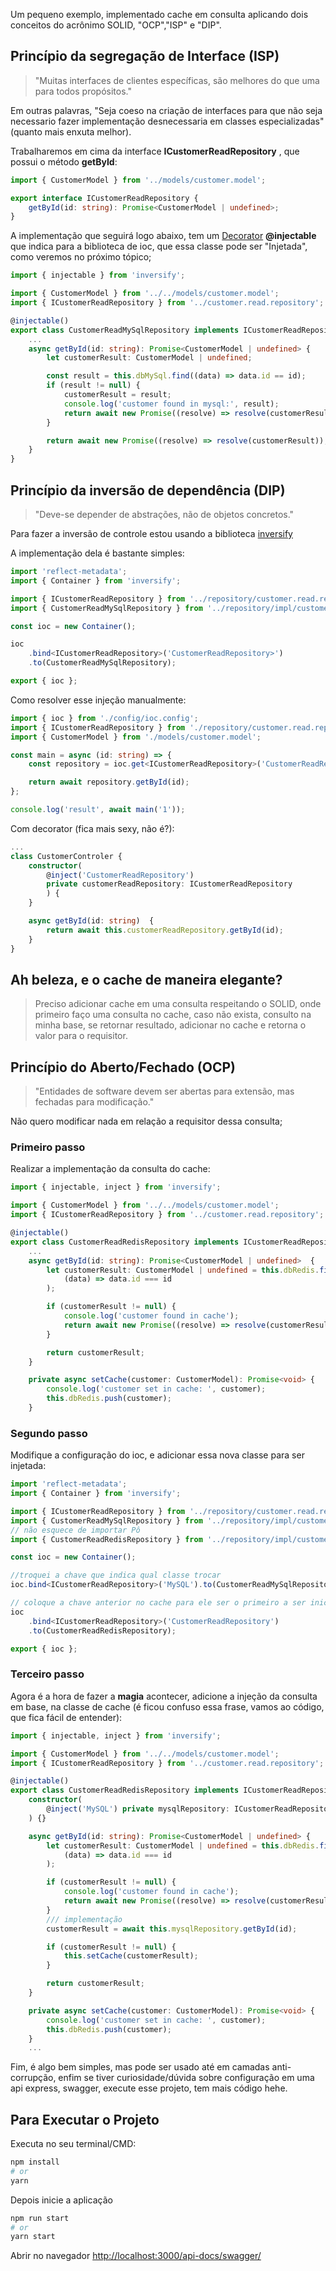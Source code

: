 Um pequeno exemplo, implementado cache em consulta aplicando dois conceitos do acrônimo SOLID, "OCP","ISP" e "DIP".

## Princípio da segregação de Interface (ISP)

> "Muitas interfaces de clientes específicas, são melhores do que uma para todos propósitos."

Em outras palavras, "Seja coeso na criação de interfaces para que não seja necessario fazer implementação desnecessaria em classes especializadas"(quanto mais enxuta melhor).

Trabalharemos em cima da interface **ICustomerReadRepository** , que possui o método
**getById**:

```ts
import { CustomerModel } from '../models/customer.model';

export interface ICustomerReadRepository {
	getById(id: string): Promise<CustomerModel | undefined>;
}
```

A implementação que seguirá logo abaixo, tem um [Decorator](https://www.typescriptlang.org/docs/handbook/decorators.html) **@injectable** que indica para a biblioteca de ioc, que essa classe pode ser "Injetada", como veremos no próximo tópico;

```ts
import { injectable } from 'inversify';

import { CustomerModel } from '../../models/customer.model';
import { ICustomerReadRepository } from '../customer.read.repository';

@injectable()
export class CustomerReadMySqlRepository implements ICustomerReadRepository {
	...
	async getById(id: string): Promise<CustomerModel | undefined> {
		let customerResult: CustomerModel | undefined;

		const result = this.dbMySql.find((data) => data.id == id);
		if (result != null) {
			customerResult = result;
			console.log('customer found in mysql:', result);
			return await new Promise((resolve) => resolve(customerResult));
		}

		return await new Promise((resolve) => resolve(customerResult));
	}
}
```

## Princípio da inversão de dependência (DIP)

> "Deve-se depender de abstrações, não de objetos concretos."

Para fazer a inversão de controle estou usando a biblioteca [inversify](https://inversify.io/)

A implementação dela é bastante simples:

```ts
import 'reflect-metadata';
import { Container } from 'inversify';

import { ICustomerReadRepository } from '../repository/customer.read.repository';
import { CustomerReadMySqlRepository } from '../repository/impl/customer.read.mysql.repository';

const ioc = new Container();

ioc
	.bind<ICustomerReadRepository>('CustomerReadRepository>')
	.to(CustomerReadMySqlRepository);

export { ioc };
```

Como resolver esse injeção manualmente:

```ts
import { ioc } from './config/ioc.config';
import { ICustomerReadRepository } from './repository/customer.read.repository';
import { CustomerModel } from './models/customer.model';

const main = async (id: string) => {
	const repository = ioc.get<ICustomerReadRepository>('CustomerReadRepository');

	return await repository.getById(id);
};

console.log('result', await main('1'));
```

Com decorator (fica mais sexy, não é?):

```ts
...
class CustomerControler {
	constructor(
		@inject('CustomerReadRepository')
		private customerReadRepository: ICustomerReadRepository
		) {
	}

	async getById(id: string)  {
		return await this.customerReadRepository.getById(id);
	}
}

```

## Ah beleza, e o cache de maneira elegante?

> Preciso adicionar cache em uma consulta respeitando o SOLID,
> onde primeiro faço uma consulta no cache, caso não exista, consulto na minha base,
> se retornar resultado, adicionar no cache e retorna o valor para o requisitor.

## Princípio do Aberto/Fechado (OCP)

> "Entidades de software devem ser abertas para extensão, mas fechadas para modificação."

Não quero modificar nada em relação a requisitor dessa consulta;

### Primeiro passo

Realizar a implementação da consulta do cache:

```ts
import { injectable, inject } from 'inversify';

import { CustomerModel } from '../../models/customer.model';
import { ICustomerReadRepository } from '../customer.read.repository';

@injectable()
export class CustomerReadRedisRepository implements ICustomerReadRepository {
	...
	async getById(id: string): Promise<CustomerModel | undefined>  {
		let customerResult: CustomerModel | undefined = this.dbRedis.find(
			(data) => data.id === id
		);

		if (customerResult != null) {
			console.log('customer found in cache');
			return await new Promise((resolve) => resolve(customerResult));
		}

		return customerResult;
	}

	private async setCache(customer: CustomerModel): Promise<void> {
		console.log('customer set in cache: ', customer);
		this.dbRedis.push(customer);
	}
```

### Segundo passo

Modifique a configuração do ioc, e adicionar essa nova classe para ser injetada:

```ts
import 'reflect-metadata';
import { Container } from 'inversify';

import { ICustomerReadRepository } from '../repository/customer.read.repository';
import { CustomerReadMySqlRepository } from '../repository/impl/customer.read.mysql.repository';
// não esquece de importar Pô
import { CustomerReadRedisRepository } from '../repository/impl/customer.read.redis.repository';

const ioc = new Container();

//troquei a chave que indica qual classe trocar
ioc.bind<ICustomerReadRepository>('MySQL').to(CustomerReadMySqlRepository);

// coloque a chave anterior no cache para ele ser o primeiro a ser inicializador
ioc
	.bind<ICustomerReadRepository>('CustomerReadRepository')
	.to(CustomerReadRedisRepository);

export { ioc };
```

### Terceiro passo

Agora é a hora de fazer a **magia** acontecer, adicione a injeção da consulta em base, na classe de cache (é ficou confuso essa frase, vamos ao código, que fica fácil de entender):

```ts
import { injectable, inject } from 'inversify';

import { CustomerModel } from '../../models/customer.model';
import { ICustomerReadRepository } from '../customer.read.repository';

@injectable()
export class CustomerReadRedisRepository implements ICustomerReadRepository {
	constructor(
		@inject('MySQL') private mysqlRepository: ICustomerReadRepository
	) {}

	async getById(id: string): Promise<CustomerModel | undefined> {
		let customerResult: CustomerModel | undefined = this.dbRedis.find(
			(data) => data.id === id
		);

		if (customerResult != null) {
			console.log('customer found in cache');
			return await new Promise((resolve) => resolve(customerResult));
		}
		/// implementação
		customerResult = await this.mysqlRepository.getById(id);

		if (customerResult != null) {
			this.setCache(customerResult);
		}

		return customerResult;
	}

	private async setCache(customer: CustomerModel): Promise<void> {
		console.log('customer set in cache: ', customer);
		this.dbRedis.push(customer);
	}
    ...

```

Fim, é algo bem simples, mas pode ser usado até em camadas anti-corrupção, enfim se tiver curiosidade/dúvida sobre configuração em uma api express, swagger, execute esse projeto, tem mais código hehe.

## Para Executar o Projeto

Executa no seu terminal/CMD:

```bash
npm install
# or
yarn

```

Depois inicie a aplicação

```bash
npm run start
# or
yarn start

```

Abrir no navegador [http://localhost:3000/api-docs/swagger/](http://localhost:3000/api-docs/swagger/)
